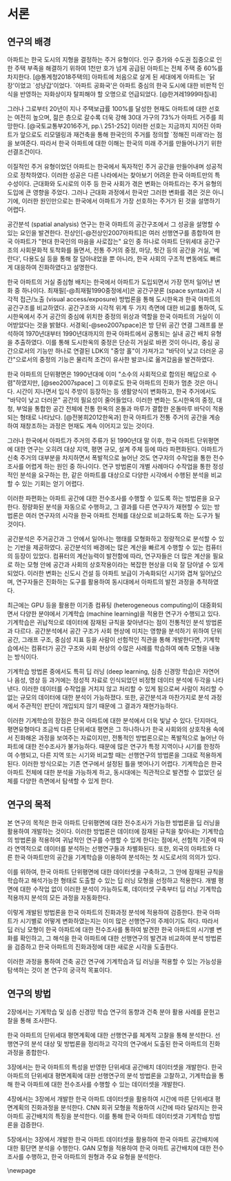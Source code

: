 <!-- 페이지당 1천 자 -->

# 서론

<!-- 10 페이지 = 1만 자 -->

## 연구의 배경

<!-- 한국에서 아파트는 중요하다 -->

아파트는 한국 도시의 지형을 결정하는 주거 유형이다.
인구 증가와 수도권 집중으로 인한 주택 부족을 해결하기 위하여
1천만 호가 넘게 공급된 아파트는 전체 주택 중 60%를 차지한다. [@통계청2018주택의]
아파트에 처음으로 살게 된 세대에게 아파트는 \`닭장'이었고 \`성냥갑'이었다.
\`아파트 공화국'은 아파트 중심의 한국 도시에 대한
비판적 인식을 반영하는 자화상이자 탈피해야 할 오명으로 언급되었다. [@한겨레1999마침내]

그러나 그로부터 20년이 지나 주택보급률 100%를 달성한 현재도
아파트에 대한 선호는 여전히 높으며,
젊은 층으로 갈수록 더욱 강해
30대 가구의 73%가 아파트 거주를 희망한다. [@국토교통부2016주거, pp.\ 251-252]
이러한 선호는 지금까지 지어진 아파트가
앞으로도 리모델링과 재건축을 통해
한국인의 주거를 정의할 \`정해진 미래'라는 점을 보여준다.
따라서 한국 아파트에 대한 이해는 한국의 미래 주거를 만들어나가기 위한 선결조건이다.

<!-- 한국 아파트의 특수성 -->

이질적인 주거 유형이었던 아파트는
한국에서 독자적인 주거 공간을 만들어내며 성공적으로 정착하였다.
이러한 성공은 다른 나라에서는 찾아보기 어려운 한국 아파트만의 특수성이다.
근대화와 도시로의 이주 등 한국 사회가 겪은 변화는 아파트라는 주거 유형의 도입에 큰 영향을 주었다.
그러나 근대화 과정에서 한국만 그러한 변화를 겪은 것은 아니기에,
이러한 원인만으로는 한국에서 아파트가 가장 선호하는 주거가 된 것을 설명하기 어렵다.

<!-- 공간분석은 한국 아파트 공간구조의 토착화를 밝혀냈다 -->

공간분석 (spatial analysis) 연구는 한국 아파트의 공간구조에서 그 성공을 설명할 수 있는 요인을 발견한다.
전상인[-@전상인2007아파트]은 여러 선행연구를 종합하여
한국 아파트가 "현대 한국인의 마음을 사로잡는" 요인 중 하나로
아파트 단위세대 공간구조의 사회문화적 토착화를 들면서,
전통 주거의 중정, 마당, 헛간 등의 공간을
거실, '베란다', 다용도실 등을 통해 잘 담아내었을 뿐 아니라,
한국 사회의 구조적 변동에도 빠르게 대응하여 진화하였다고 설명한다.

한국 아파트의 거실 중심형 배치는 한국에서 아파트가 도입되면서 가장 먼저 일어난 변화 중 하나이다.
최재필[-@최재필1990중정에서]은
공간구문론 (space syntax)과
시각적 접근/노출 (visual access/exposure) 방법론을 통해
도시한옥과 한국 아파트의 공간구조를 비교하였다.
공간구조와 시각적 위계 두 가지 측면에 대한 비교를 통하여,
도시한옥에서 주거 공간의 중심에 위치한 중정의 위상과 역할을
한국 아파트의 거실이 이어받았다는 것을 밝혔다.
서경욱[-@seo2007space]은
방 단위 공간 연결 그래프를 분석하여
1970년대부터 1990년대까지의 한국 아파트에서 공통되는 실내 공간 배치 유형을 추출하였다.
이를 통해 도시한옥의 중정은 단순히 거실로 바뀐 것이 아니라,
중심 공간으로서의 기능만 하나로 연결된 LDK의 "중앙 홀"이 가져가고
"바닥이 낮고 더러운 공간"으로서의 중정의 기능은
물리적 조건이 유사한 발코니로 옮겨갔음을 발견하였다.

<!-- 근데 요새 연구가 뜸하네 -->

한국 아파트의 단위평면은 1990년대에 이미
"소수의 사회적으로 합의된 해답으로 수렴"하였지만, [@seo2007space]
그 이후로도 한국 아파트의 진화가 멈춘 것은 아니다.
시간이 지나면서 입식 주방이 등장하는 등 생활양식이 변화하고,
한국 주거에서도 "바닥이 낮고 더러운" 공간의 필요성이 줄어들었다.
이러한 변화는 도시한옥의 중정, 대청, 부엌을 통합한 공간 전체에
전통 한옥의 온돌과 마루가 결합한 온돌마루 바닥이 적용되는 형태로 나타났다. [@전봉희2012한옥과]
한국 아파트가 전통 주거의 공간을 계승하여 재창조하는 과정은 현재도 계속 이어지고 있는 것이다.

그러나 한국에서 아파트가 주거의 주류가 된 1990년대 말 이후,
한국 아파트 단위평면에 대한 연구는 오히려
대상 지역, 평면 규모, 설계 주체 등에 따라 파편화된다.
아파트가 신축 주거의 대부분을 차지하면서 폭발적으로 늘어난 것도
연구자의 수작업을 통한 전수조사를 어렵게 하는 원인 중 하나이다.
연구 방법론이 개별 사례마다 수작업을 통한 정성적인 분석을 요구하는 한,
같은 아파트를 대상으로 다양한 시각에서 수행된 분석을 비교할 수 있는 기회는 얻기 어렵다.

이러한 파편화는 아파트 공간에 대한 전수조사를 수행할 수 있도록 하는 방법론을 요구한다.
정량화된 분석을 자동으로 수행하고, 그 결과를 다른 연구자가 재현할 수 있는 방법론은
여러 연구자의 시각을 한국 아파트 전체를 대상으로 비교하도록 하는 도구가 될 것이다.

<!-- 공간분석 방법론의 발전은 컴퓨터의 발전과 연계되었다 -->

공간분석은 주거공간과 그 안에서 일어나는 행태를 모형화하고 정량적으로 분석할 수 있는 기반을 제공하였다.
공간분석의 배경에는 많은 계산을 빠르게 수행할 수 있는 컴퓨터의 등장이 있었다.
컴퓨터의 계산능력이 발전함에 따라, 연구자들은
더 많은 계산을 필요로 하는 모형 안에
공간과 사회의 상호작용이라는 복잡한 현상을 더욱 잘 담아낼 수 있게 되었다.
이러한 변화는 신도시 건설 등 아파트 보급이 가속화되던 시기와 겹쳐 일어났으며,
연구자들은 진화하는 도구를 활용하여 동시대에서 아파트의 발전 과정을 추적하였다.

<!-- 컴퓨터 발전의 최신 상황은 기계학습과 딥 러닝의 등장이다 -->

최근에는 GPU 등을 활용한 이기종 컴퓨팅 (heterogeneous computing)이 대중화되면서
다양한 분야에서 기계학습 (machine learning)을 적용한 연구가 수행되고 있다.
기계학습은 귀납적으로 데이터에 잠재된 규칙을 찾아낸다는 점이 전통적인 분석 방법론과 다르다.
공간분석에서 공간 구조가 사회 현상에 미치는 영향을 분석하기 위하여
단위공간, 그래프 구조, 중심성 지표 등을 사람이 선험적인 직관을 통해 개발한다면,
기계학습에서는 컴퓨터가 공간 구조와 사회 현상의 수많은 사례를 학습하여 예측 모형을 내놓는 방식이다.

기계학습 방법론 중에서도 특히 딥 러닝 (deep learning, 심층 신경망 학습)은
자연어나 음성, 영상 등 과거에는 정성적 자료로 인식되었던 비정형 데이터 분석에 두각을 나타낸다.
이러한 데이터를 수작업을 거치지 않고 처리할 수 있게 됨으로써
사람이 처리할 수 없는 규모의 데이터에 대한 분석이 가능하졌다.
또한, 공간분석과 마찬가지로 분석 과정에서 주관적인 판단이 개입되지 않기 때문에
그 결과가 재현가능하다.

<!-- 한국 아파트 연구에 딱 맞는 도구이다 -->

이러한 기계학습의 장점은 한국 아파트에 대한 분석에서 더욱 빛날 수 있다.
단지마다, 평면유형마다 조금씩 다른 단위세대 평면은
그 하나하나가 한국 사회와의 상호작용 속에서 진화해온 과정을 보여주는 자료이지만,
전통적인 방법론으로는 폭발적으로 늘어난 아파트에 대한 전수조사가 불가능하다.
때문에 많은 연구가 특정 지역이나 시기를 한정하여 수행되고,
다른 지역 또는 시기와 비교할 때는 선행연구의 방법론을 그대로 적용하게 된다.
이러한 방식으로는 기존 연구에서 설정된 틀을 벗어나기 어렵다.
기계학습은 한국 아파트 전체에 대한 분석을 가능하게 하고,
동시대에는 직관적으로 발견할 수 없었던 실체를 다양한 측면에서 탐색할 수 있게 한다.

## 연구의 목적

<!-- 한국 아파트 분석에 기계학습을 적용해보겠다 -->

본 연구의 목적은
한국 아파트 단위평면에 대한 전수조사가 가능한 방법론을
딥 러닝을 활용하여 개발하는 것이다.
이러한 방법론은
데이터에 잠재된 규칙을 찾아내는 기계학습의 방법론을 적용하여
귀납적인 연구를 수행할 수 있게 한다는 점에서,
선험적 기준에 따라 연역적으로 데이터를 분석하는
선행연구들과 차별화된다.
또한,
외국의 아파트와 다른 한국 아파트만의 공간을
기계학습을 이용하여 분석하는 첫 시도로서의 의의가 있다.

이를 위하여,
한국 아파트 단위평면에 대한 데이터셋을 구축하고,
그 안에 잠재된 규칙을 학습하고 해석가능한 형태로 도출할 수 있는
딥 러닝 모형을 선정하고 적용한다.
개별 평면에 대한 수작업 없이 이러한 분석이 가능하도록,
데이터셋 구축부터 딥 러닝 기계학습 적용까지
분석의 모든 과정을 자동화한다.

이렇게 개발된 방법론을
한국 아파트의 진화과정 분석에 적용하여 검증한다.
한국 아파트가 시기별로 어떻게 변화하였는지는
이미 많은 선행연구의 주제이기도 하다.
따라서 딥 러닝 모형이 한국 아파트에 대한 전수조사를 통하여 발견한
한국 아파트의 시기별 변화를 확인하고,
그 해석을 한국 아파트에 대한 선행연구의 발견과 비교하여
분석 방법론을 검증하고 한국 아파트의 진화과정에 대한 새로운 시각을 도출한다.

이러한 과정을 통하여
건축 공간 연구에 기계학습과 딥 러닝을 적용할 수 있는 가능성을 탐색하는 것이
본 연구의 궁극적 목표이다.

## 연구의 방법

2장에서는 기계학습 및 심층 신경망 학습 연구의 동향과 건축 분야 활용 사례를 문헌고찰을 통해 조사한다.

한국 아파트의 단위세대 평면계획에 대한 선행연구를 체계적 고찰을 통해 분석한다.
선행연구의 분석 대상 및 방법론을 정리하고 각각의 연구에서 도출된 한국 아파트의 진화과정을 종합한다.

3장에서는 한국 아파트의 특성을 반영한 단위세대 공간배치 데이터셋을 개발한다.
한국 아파트의 단위세대 평면계획에 대한 선행연구의 분석 방법론을 고찰하고,
기계학습을 통해 한국 아파트에 대한 전수조사를 수행할 수 있는 데이터셋을 개발한다.

4장에서는 3장에서 개발한 한국 아파트 데이터셋을 활용하여 시간에 따른 단위세대 평면계획의 진화과정을 분석한다.
CNN 회귀 모형을 적용하여 시간에 따라 달라지는 한국 아파트 공간배치의 특징을 분석한다.
이를 통해 한국 아파트 데이터셋과 기계학습 방법론을 검증한다.

5장에서는 3장에서 개발한 한국 아파트 데이터셋을 활용하여 한국 아파트 공간배치에 대한 횡단면 분석을 수행한다.
GAN 모형을 적용하여 한국 아파트 공간배치에 대한 전수조사를 수행하고, 한국 아파트의 원형과 주요 유형을 분석한다.

\newpage
